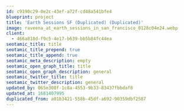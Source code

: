 ```yaml
---
id: c9190c29-0e2c-43ef-a72f-cd48a541bfe4
blueprint: project
title: 'Earth Sessions SF (Duplicated) (Duplicated)'
image: raveena_at_earth_sessions_in_san_francisco_0128c04e24.webp
client:
  - 466a818d-f9c5-4e17-b639-bb5b84fc44ea
seotamic_title: title
seotamic_title_prepend: true
seotamic_title_append: true
seotamic_meta_description: empty
seotamic_open_graph_title: title
seotamic_open_graph_description: general
seotamic_twitter_title: title
seotamic_twitter_description: general
updated_by: 065e308f-1c8a-4553-9b33-83437fbbdaf8
updated_at: 1681407995
duplicated_from: a01b3421-558b-45df-a692-90359dbf2587
---
```

